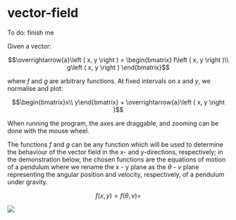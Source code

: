 # vector-field

To do: finish me

Given a vector:

$$\overrightarrow{a}\left ( x, y \right ) = \begin{bmatrix} f\left ( x, y \right )\\
g\left ( x, y \right ) \end{bmatrix}$$

where $f$ and $g$ are arbitrary functions.  At fixed intervals on $x$ and $y$, we normalise and plot:

$$\begin{bmatrix}x\\
y\end{bmatrix} + \overrightarrow{a}\left ( x, y \right )$$

When running the program, the axes are draggable, and zooming can be done with the mouse wheel.

The functions $f$ and $g$ can be any function which will be used to determine the behaviour of the vector field in the x- and y-directions, respectively; in the demonstration below, the chosen functions are the equations of motion of a pendulum where we rename the x - y plane as the $\theta$ - $v$ plane representing the angular position and velocity, respectively, of a pendulum under gravity.

$$f\left ( x, y \right )=f\left ( \theta, v \right )=$$

![](https://github.com/maskrosbarn/vector-field/blob/main/demo.gif)
